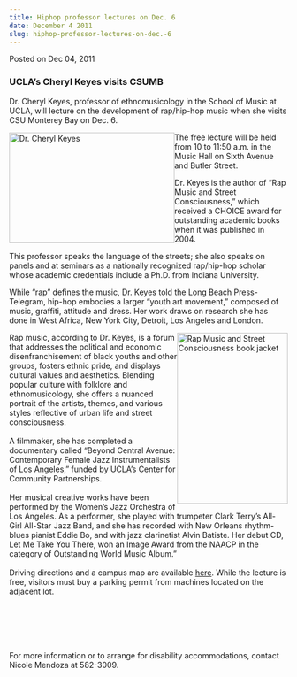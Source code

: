 ```yaml
---
title: Hiphop professor lectures on Dec. 6
date: December 4 2011
slug: hiphop-professor-lectures-on-dec.-6
---
```


 



<span class="date">Posted on Dec 04, 2011    </span>
<h3>UCLA&#x2019;s&#xA0;Cheryl Keyes visits CSUMB&#xA0;</h3>
<p>Dr. Cheryl Keyes, professor of ethnomusicology in the School of
Music at UCLA, will lecture on the development of rap/hip-hop music
when she visits CSU Monterey Bay on Dec. 6.</p>
<p><img alt="Dr. Cheryl Keyes" src="https://news.csumb.edu/sites/default/files/65/attachments/news/images/keyes1.jpg" style="float:left; width:299px; height:200px">The free lecture
will be held from 10 to 11:50 a.m. in the Music Hall on Sixth
Avenue and Butler Street.</img></p>
<p>Dr. Keyes is the author of &#x201C;Rap Music and Street Consciousness,&#x201D;
which received a CHOICE award for outstanding academic books when
it was published in 2004.</p>
<p>This professor speaks the language of the streets; she also
speaks on panels and at seminars as a nationally recognized
rap/hip-hop scholar whose academic credentials include a Ph.D. from
Indiana University.</p>
<p>While &#x201C;rap&#x201D; defines the music, Dr. Keyes told the Long Beach
Press-Telegram, hip-hop embodies a larger &#x201C;youth art movement,&#x201D;
composed of music, graffiti, attitude and dress. Her work draws on
research she has done in West Africa, New York City, Detroit, Los
Angeles and London.</p>
<p><img alt="Rap Music and Street Consciousness book jacket" src="https://news.csumb.edu/sites/default/files/65/attachments/news/images/keyes_book_jacket.jpg" style="float:right; width:200px; height:309px">Rap music,
according to Dr. Keyes, is a forum that addresses the political and
economic disenfranchisement of black youths and other groups,
fosters ethnic pride, and displays cultural values and aesthetics.
Blending popular culture with folklore and ethnomusicology, she
offers a nuanced portrait of the artists, themes, and various
styles reflective of urban life and street consciousness.<br>
<br>
A filmmaker, she has completed a documentary called &#x201C;Beyond Central
Avenue: Contemporary Female Jazz Instrumentalists of Los Angeles,&#x201D;
funded by UCLA&#x2019;s Center for Community Partnerships.<br>
<br>
Her musical creative works have been performed by the Women&#x2019;s Jazz
Orchestra of Los Angeles. As a performer, she played with trumpeter
Clark Terry&#x2019;s All-Girl All-Star Jazz Band, and she has recorded
with New Orleans rhythm-blues pianist Eddie Bo, and with jazz
clarinetist Alvin Batiste. Her debut CD, Let Me Take You There, won
an Image Award from the NAACP in the category of Outstanding World
Music Album.&#x201D;<br>
<br>
Driving directions and a campus map are available <a href="https://csumb.edu/map" rel="nofollow">here</a>. While the lecture
is free, visitors must buy a parking permit from machines located
on the adjacent lot.</br></br></br></br></br></br></img></p>
<p>For more information or to arrange for disability
accommodations, contact Nicole Mendoza at 582-3009.</p>





```
